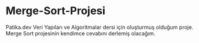 # Merge-Sort-Projesi
Patika.dev Veri Yapıları ve Algoritmalar dersi için oluşturmuş olduğum proje. Merge Sort projesinin kendimce cevabını derlemiş olacağım.
